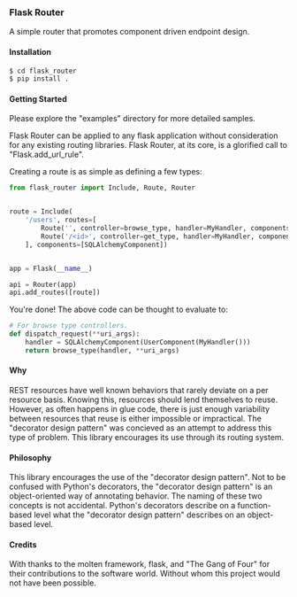 ### Flask Router

A simple router that promotes component driven endpoint design.

#### Installation

```bash
$ cd flask_router
$ pip install .
```

#### Getting Started

Please explore the "examples" directory for more detailed samples.

Flask Router can be applied to any flask application without consideration for any existing routing libraries.  Flask Router, at its core, is a glorified call to "Flask.add_url_rule".

Creating a route is as simple as defining a few types:

```python
from flask_router import Include, Route, Router


route = Include(
    '/users', routes=[
        Route('', controller=browse_type, handler=MyHandler, components=[UserComponent]),
        Route('/<id>', controller=get_type, handler=MyHandler, components=[UserComponent]),
    ], components=[SQLAlchemyComponent])


app = Flask(__name__)

api = Router(app)
api.add_routes([route])
```

You're done!  The above code can be thought to evaluate to:

```python
# For browse type controllers.
def dispatch_request(**uri_args):
    handler = SQLAlchemyComponent(UserComponent(MyHandler()))
    return browse_type(handler, **uri_args)
```

#### Why

REST resources have well known behaviors that rarely deviate on a per resource basis.  Knowing this, resources should lend themselves to reuse.  However, as often happens in glue code, there is just enough variability between resources that reuse is either impossible or impractical.  The "decorator design pattern" was concieved as an attempt to address this type of problem.  This library encourages its use through its routing system.

#### Philosophy

This library encourages the use of the "decorator design pattern".  Not to be confused with Python's decorators, the "decorator design pattern" is an object-oriented way of annotating behavior.  The naming of these two concepts is not accidental.  Python's decorators describe on a function-based level what the "decorator design pattern" describes on an object-based level.

#### Credits

With thanks to the molten framework, flask, and "The Gang of Four" for their contributions to the software world.  Without whom this project would not have been possible.
